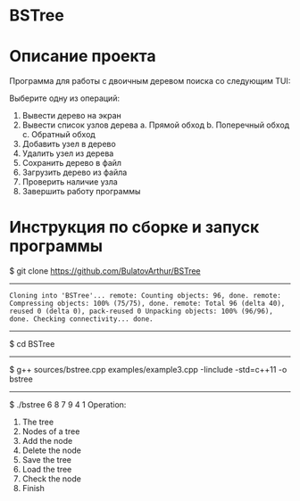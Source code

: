 # BSTree
# Описание  проекта

Программа для работы с двоичным деревом поиска со следующим TUI:

Выберите одну из операций:
1. Вывести дерево на экран
2. Вывести список узлов дерева 
   a. Прямой обход
   b. Поперечный обход
   c. Обратный обход
3. Добавить узел в дерево
4. Удалить узел из дерева
5. Сохранить дерево в файл
6. Загрузить дерево из файла
7. Проверить наличие узла
8. Завершить работу программы

# Инструкция по сборке и запуск программы

$ git clone https://github.com/BulatovArthur/BSTree
***
`Cloning into 'BSTree'...
remote: Counting objects: 96, done.
remote: Compressing objects: 100% (75/75), done.
remote: Total 96 (delta 40), reused 0 (delta 0), pack-reused 0
Unpacking objects: 100% (96/96), done.
Checking connectivity... done.`
***
$ cd BSTree
***
$ g++ sources/bstree.cpp examples/example3.cpp -Iinclude -std=c++11 -o bstree 
***
$ ./bstree 6 8 7 9 4 1
Operation:
1. The tree
2. Nodes of a tree
3. Add the node
4. Delete the node
5. Save the tree
6. Load the tree
7. Check the node
8. Finish




